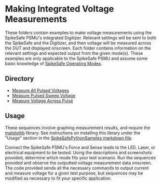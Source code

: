 # Making Integrated Voltage Measurements

These folders contain examples to make voltage measurements using the SpikeSafe PSMU's integrated Digitizer. Relevant settings will be sent to both the SpikeSafe and the Digitizer, and then voltage will be measured across the DUT and displayed onscreen. Each folder contains information on the relevant settings and expected output from the given mode(s). These examples are only applicable to the SpikeSafe PSMU and assume some basic knowledge of [SpikeSafe Operating Modes](../run_spikesafe_operating_modes).

## Directory
- [Measure All Pulsed Voltages](measure_all_pulsed_voltages)
- [Measure Pulsed Sweep Voltage](measure_pulsed_sweep_voltage)
- [Measure Voltage Across Pulse](measure_voltage_across_pulse)

## Usage

These sequences involve graphing measurement results, and require the [matplotlib](https://matplotlib.org/) library. See instructions on installing this library under the "Usage" section in the [SpikeSafePythonSamples markdown file](/README.md#installing-matplotlib-package).

Connect the SpikeSafe PSMU's Force and Sense leads to the LED, Laser, or electrical equipment to be tested. Using the descriptions and screenshots provided, determine which mode fits your test scenario. Run the sequences provided and observe the outputted voltage measurement data onscreen. The code provided sends all the necessary commands to output current and measure voltage for a given test purpose, but sequences may be modified as necessary to fit your specific application.
